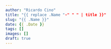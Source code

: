 ```yaml
---
author: "Ricardo Cino"
title: "{{ replace .Name "-" " " | title }}"
slug: "{{ .Name }}"
date: {{ .Date }}
tags: []
images: []
draft: true
---
```

